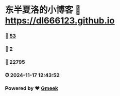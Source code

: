 # 东半夏洛的小博客 :link: https://dl666123.github.io 
### :page_facing_up: [53](https://dl666123.github.io/tag.html) 
### :speech_balloon: 2 
### :hibiscus: 22795 
### :alarm_clock: 2024-11-17 12:43:52 
### Powered by :heart: [Gmeek](https://github.com/Meekdai/Gmeek)
